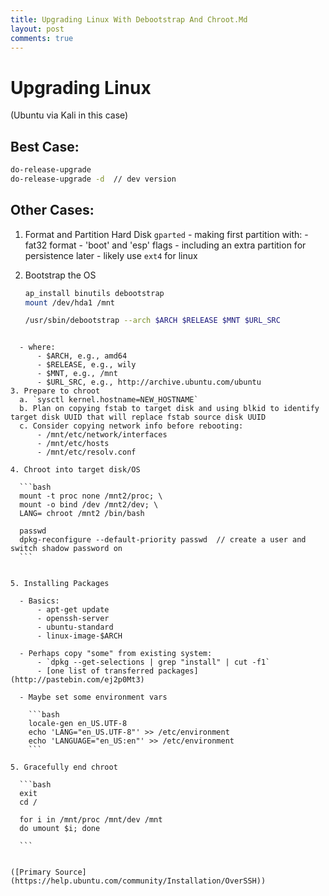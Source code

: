 ```yaml
---
title: Upgrading Linux With Debootstrap And Chroot.Md
layout: post
comments: true
---
```

# Upgrading Linux 
(Ubuntu via Kali in this case)

## Best Case:

```bash
do-release-upgrade
do-release-upgrade -d  // dev version
```

## Other Cases:

1. Format and Partition Hard Disk
	`gparted`
    	- making first partition with:
    		- fat32 format
    		- 'boot' and 'esp' flags
        - including an extra partition for persistence later
        - likely use `ext4` for linux

2. Bootstrap the OS
	
	```bash
    ap_install binutils debootstrap
    mount /dev/hda1 /mnt

    /usr/sbin/debootstrap --arch $ARCH $RELEASE $MNT $URL_SRC
  ```
    
	- where:
		- $ARCH, e.g., amd64
		- $RELEASE, e.g., wily
		- $MNT, e.g., /mnt
		- $URL_SRC, e.g., http://archive.ubuntu.com/ubuntu
3. Prepare to chroot
    a. `sysctl kernel.hostname=NEW_HOSTNAME`
	b. Plan on copying fstab to target disk and using blkid to identify target disk UUID that will replace fstab source disk UUID
	c. Consider copying network info before rebooting:
    	- /mnt/etc/network/interfaces
		- /mnt/etc/hosts
		- /mnt/etc/resolv.conf

4. Chroot into target disk/OS

    ```bash
    mount -t proc none /mnt2/proc; \
    mount -o bind /dev /mnt2/dev; \
    LANG= chroot /mnt2 /bin/bash

    passwd
    dpkg-reconfigure --default-priority passwd  // create a user and switch shadow password on
    ```


5. Installing Packages

	- Basics:
		- apt-get update
		- openssh-server
		- ubuntu-standard
		- linux-image-$ARCH

	- Perhaps copy "some" from existing system:
		- `dpkg --get-selections | grep "install" | cut -f1`
		- [one list of transferred packages](http://pastebin.com/ej2p0Mt3)
	
    - Maybe set some environment vars
    
  	  ```bash
      locale-gen en_US.UTF-8
      echo 'LANG="en_US.UTF-8"' >> /etc/environment
      echo 'LANGUAGE="en_US:en"' >> /etc/environment
      ```

5. Gracefully end chroot

    ```bash
    exit
    cd /

    for i in /mnt/proc /mnt/dev /mnt
    do umount $i; done

    ```


([Primary Source](https://help.ubuntu.com/community/Installation/OverSSH))